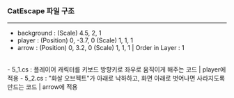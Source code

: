 ### CatEscape 파일 구조
------
- background : (Scale) 4.5, 2, 1
- player : (Position) 0, -3.7, 0 (Scale) 1, 1, 1
- arrow : (Position) 0, 3.2, 0 (Scale) 1, 1, 1 | Order in Layer : 1
<br>
- 5_1.cs : 플레이어 캐릭터를 키보드 방향키로 좌우로 움직이게 해주는 코드 | player에 적용
- 5_2.cs : "화살 오브젝트"가 아래로 낙하하고, 화면 아래로 벗어나면 사라지도록 만드는 코드 | arrow에 적용

